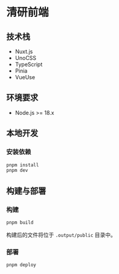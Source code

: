 # 清研前端

## 技术栈

- Nuxt.js
- UnoCSS
- TypeScript
- Pinia
- VueUse

## 环境要求

- Node.js >= 18.x

## 本地开发

### 安装依赖

```bash
pnpm install
pnpm dev
```

## 构建与部署

### 构建

```bash
pnpm build
```

构建后的文件将位于 `.output/public` 目录中。

### 部署

```bash
pnpm deploy
```
